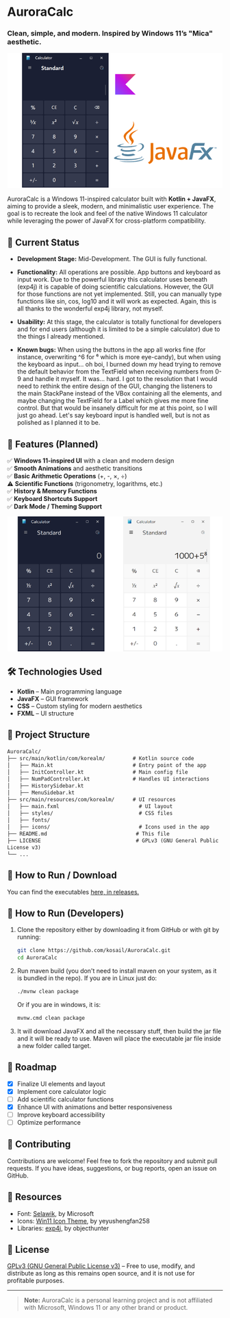 # AuroraCalc
### Clean, simple, and modern. Inspired by Windows 11’s "Mica" aesthetic.

![AuroraCalc screenshot](repo_images/main.png)


AuroraCalc is a Windows 11-inspired calculator built with **Kotlin + JavaFX**, aiming to provide a sleek, modern, and minimalistic user experience. The goal is to recreate the look and feel of the native Windows 11 calculator while leveraging the power of JavaFX for cross-platform compatibility.

## 🚀 Current Status

- **Development Stage:** Mid-Development. The GUI is fully functional.

- **Functionality:** All operations are possible. App buttons and keyboard as input work. Due to the powerful library this calculator uses beneath (exp4j) it is capable of doing scientific calculations. However, the GUI for those functions are not yet implemented. Still, you can manually type functions like sin, cos, log10 and it will work as expected. Again, this is all thanks to the wonderful exp4j library, not myself.

- **Usability:** At this stage, the calculator is totally functional for developers and for end users (although it is limited to be a simple calculator) due to the things I already mentioned.

- **Known bugs:** When using the buttons in the app all works fine (for instance, overwriting ^6 for ⁶ which is more eye-candy), but when using the keyboard as input... oh boi, I burned down my head trying to remove the default behavior from the TextField when receiving numbers from 0-9 and handle it myself. It was... hard. I got to the resolution that I would need to rethink the entire design of the GUI, changing the listeners to the main StackPane instead of the VBox containing all the elements, and maybe changing the TextField for a Label which gives me more fine control. But that would be insanely difficult for me at this point, so I will just go ahead. Let's say keyboard input is handled well, but is not as polished as I planned it to be.

## 🎯 Features (Planned)

✅ **Windows 11-inspired UI** with a clean and modern design  
✅ **Smooth Animations** and aesthetic transitions  
✅ **Basic Arithmetic Operations** (+, -, ×, ÷)  
⚠️ **Scientific Functions** (trigonometry, logarithms, etc.)  
✅ **History & Memory Functions**  
✅ **Keyboard Shortcuts Support**  
✅ **Dark Mode / Theming Support**

![Themes screenshot](repo_images/themes.png)

## 🛠️ Technologies Used

- **Kotlin** – Main programming language
- **JavaFX** – GUI framework
- **CSS** – Custom styling for modern aesthetics
- **FXML** – UI structure

## 📂 Project Structure
```
AuroraCalc/
├── src/main/kotlin/com/korealm/         # Kotlin source code
│   ├── Main.kt                          # Entry point of the app
│   ├── InitController.kt                # Main config file
│   ├── NumPadController.kt              # Handles UI interactions
│   ├── HistorySidebar.kt                
│   ├── MenuSidebar.kt                   
├── src/main/resources/com/korealm/      # UI resources
│   ├── main.fxml                          # UI layout
│   ├── styles/                            # CSS files
│   ├── fonts/                            
│   ├── icons/                             # Icons used in the app
├── README.md                             # This file
├── LICENSE                               # GPLv3 (GNU General Public License v3)
└── ...
```

## 🔧 How to Run / Download
You can find the executables [here, in releases.](https://github.com/microsoft/Selawik)


## 🔧 How to Run (Developers)

1. Clone the repository either by downloading it from GitHub or with git by running:
   ```sh
   git clone https://github.com/kosail/AuroraCalc.git
   cd AuroraCalc
   ```
2. Run maven build (you don't need to install maven on your system, as it is bundled in the repo). If you are in Linux just do:
   ```sh
   ./mvnw clean package
   ```
   Or if you are in windows, it is:
   ```cmd
   mvnw.cmd clean package
   ```

3. It will download JavaFX and all the necessary stuff, then build the jar file and it will be ready to use. Maven will place the executable jar file inside a new folder called target.

## 📌 Roadmap
- [X] Finalize UI elements and layout
- [X] Implement core calculator logic
- [ ] Add scientific calculator functions
- [X] Enhance UI with animations and better responsiveness
- [ ] Improve keyboard accessibility
- [ ] Optimize performance

## 🤝 Contributing
Contributions are welcome! Feel free to fork the repository and submit pull requests. If you have ideas, suggestions, or bug reports, open an issue on GitHub.

## 🎒 Resources
* Font: [Selawik](https://github.com/microsoft/Selawik), by Microsoft
* Icons: [Win11 Icon Theme](https://store.kde.org/p/1546069), by yeyushengfan258
* Libraries: [exp4j](https://www.objecthunter.net/exp4j/), by objecthunter


## 📜 License
[GPLv3 (GNU General Public License v3)](LICENSE.txt) – Free to use, modify, and distribute as long as this remains open source, and it is not use for profitable purposes.

---
> **Note:** AuroraCalc is a personal learning project and is not affiliated with Microsoft, Windows 11 or any other brand or product.

